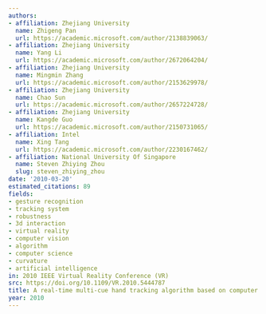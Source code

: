 ```yaml
---
authors:
- affiliation: Zhejiang University
  name: Zhigeng Pan
  url: https://academic.microsoft.com/author/2138839063/
- affiliation: Zhejiang University
  name: Yang Li
  url: https://academic.microsoft.com/author/2672064204/
- affiliation: Zhejiang University
  name: Mingmin Zhang
  url: https://academic.microsoft.com/author/2153629978/
- affiliation: Zhejiang University
  name: Chao Sun
  url: https://academic.microsoft.com/author/2657224728/
- affiliation: Zhejiang University
  name: Kangde Guo
  url: https://academic.microsoft.com/author/2150731065/
- affiliation: Intel
  name: Xing Tang
  url: https://academic.microsoft.com/author/2230167462/
- affiliation: National University Of Singapore
  name: Steven Zhiying Zhou
  slug: steven_zhiying_zhou
date: '2010-03-20'
estimated_citations: 89
fields:
- gesture recognition
- tracking system
- robustness
- 3d interaction
- virtual reality
- computer vision
- algorithm
- computer science
- curvature
- artificial intelligence
in: 2010 IEEE Virtual Reality Conference (VR)
src: https://doi.org/10.1109/VR.2010.5444787
title: A real-time multi-cue hand tracking algorithm based on computer vision
year: 2010
---
```

